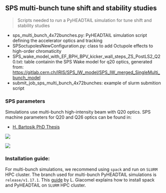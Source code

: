 ## SPS multi-bunch tune shift and stability studies
> Scripts needed to run a PyHEADTAIL simulation for tune shift and stability studies

- sps_multi_bunch_4x72bunches.py: PyHEADTAIL simulation script defining the accelerator optics and tracking
- SPSoctupolesNewConfiguration.py: class to add Octupole effects to high-order chromaticity
- SPS_wake_model_with_EF_BPH_BPV_kicker_wall_steps_ZS_PostLS2_Q20.txt: table containin the SPS Wake model for q20 optics, generated from: https://gitlab.cern.ch/IRIS/SPS_IW_model/SPS_IW_merged_SingleMulti_bunch_model
- submit_job_sps_multi_bunch_4x72bunches: example of slurm submition script

### SPS parameters
Simulations use multi-bunch high-intensity beam with Q20 optics. 
SPS machine parameters for Q20 and Q26 optics can be found in: 
* [H. Bartosik PhD Thesis](http://cds.cern.ch/record/1644761/files/CERN-THESIS-2013-257.pdf?version=1)

![](https://codimd.web.cern.ch/uploads/upload_865d76bd94f7bb6626ab09fc454c878f.png)

![](https://codimd.web.cern.ch/uploads/upload_1a18ca53b55a113b0be0116e7b4c4a86.png)

### Installation guide:
For multi-bunch simulations, we recommend using `spack` and run on `SLURM` HPC cluster.
The branch used for multi-bunch PyHEADTAIL simulations is `release/v1.17.1`.
This [guide](https://codimd.web.cern.ch/t8xXDI9CSpquoZM3OpKi5w?view) by L. Giacomel explains how to install spack and PyHEADTAIL on `SLURM` HPC cluster.
